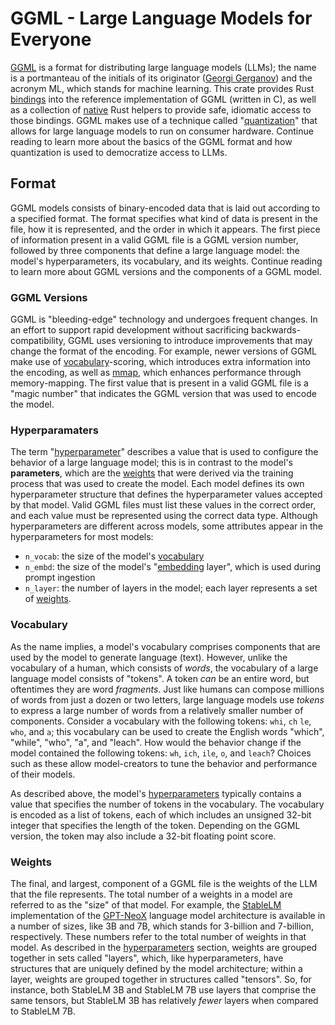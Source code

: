 # GGML - Large Language Models for Everyone

[GGML](https://github.com/ggerganov/ggml) is a format for distributing large
language models (LLMs); the name is a portmanteau of the initials of its
originator ([Georgi Gerganov](https://ggerganov.com/)) and the acronym ML, which
stands for machine learning. This crate provides Rust [bindings](sys) into the
reference implementation of GGML (written in C), as well as a collection of
[native](src) Rust helpers to provide safe, idiomatic access to those bindings.
GGML makes use of a technique called
"[quantization](<https://en.wikipedia.org/wiki/Quantization_(signal_processing)>)"
that allows for large language models to run on consumer hardware. Continue
reading to learn more about the basics of the GGML format and how quantization
is used to democratize access to LLMs.

## Format

GGML models consists of binary-encoded data that is laid out according to a
specified format. The format specifies what kind of data is present in the file,
how it is represented, and the order in which it appears. The first piece of
information present in a valid GGML file is a GGML version number, followed by
three components that define a large language model: the model's
hyperparameters, its vocabulary, and its weights. Continue reading to learn more
about GGML versions and the components of a GGML model.

### GGML Versions

GGML is "bleeding-edge" technology and undergoes frequent changes. In an effort
to support rapid development without sacrificing backwards-compatibility, GGML
uses versioning to introduce improvements that may change the format of the
encoding. For example, newer versions of GGML make use of
[vocabulary](#vocabulary)-scoring, which introduces extra information into the
encoding, as well as [mmap](https://en.wikipedia.org/wiki/Mmap), which enhances
performance through memory-mapping. The first value that is present in a valid
GGML file is a "magic number" that indicates the GGML version that was used to
encode the model.

### Hyperparamaters

The term
"[hyperparameter](<https://en.wikipedia.org/wiki/Hyperparameter_(machine_learning)>)"
describes a value that is used to configure the behavior of a large language
model; this is in contrast to the model's **parameters**, which are the
[weights](#weights) that were derived via the training process that was used to
create the model. Each model defines its own hyperparameter structure that
defines the hyperparameter values accepted by that model. Valid GGML files must
list these values in the correct order, and each value must be represented using
the correct data type. Although hyperparameters are different across models,
some attributes appear in the hyperparameters for most models:

- `n_vocab`: the size of the model's [vocabulary](#vocabulary)
- `n_embd`: the size of the model's
  "[embedding](https://en.wikipedia.org/wiki/Word_embedding) layer", which is
  used during prompt ingestion
- `n_layer`: the number of layers in the model; each layer represents a set of
  [weights](#weights).

### Vocabulary

As the name implies, a model's vocabulary comprises components that are used by
the model to generate language (text). However, unlike the vocabulary of a
human, which consists of _words_, the vocabulary of a large language model
consists of "tokens". A token _can_ be an entire word, but oftentimes they are
word _fragments_. Just like humans can compose millions of words from just a
dozen or two letters, large language models use _tokens_ to express a large
number of words from a relatively smaller number of components. Consider a
vocabulary with the following tokens: `whi`, `ch` `le`, `who`, and `a`; this
vocabulary can be used to create the English words "which", "while", "who", "a",
and "leach". How would the behavior change if the model contained the following
tokens: `wh`, `ich`, `ile`, `o`, and `leach`? Choices such as these allow
model-creators to tune the behavior and performance of their models.

As described above, the model's [hyperparameters](#hyperparamaters) typically
contains a value that specifies the number of tokens in the vocabulary. The
vocabulary is encoded as a list of tokens, each of which includes an unsigned
32-bit integer that specifies the length of the token. Depending on the GGML
version, the token may also include a 32-bit floating point score.

[comment]: <> (I need help describing token-scoring)

### Weights

The final, and largest, component of a GGML file is the weights of the LLM that
the file represents. The total number of a weights in a model are referred to as
the "size" of that model. For example, the
[StableLM](https://github.com/Stability-AI/StableLM) implementation of the
[GPT-NeoX](https://github.com/EleutherAI/gpt-neox) language model architecture
is available in a number of sizes, like 3B and 7B, which stands for 3-billion
and 7-billion, respectively. These numbers refer to the total number of weights
in that model. As described in the [hyperparameters](#hyperparamaters) section,
weights are grouped together in sets called "layers", which, like
hyperparameters, have structures that are uniquely defined by the model
architecture; within a layer, weights are grouped together in structures called
"tensors". So, for instance, both StableLM 3B and StableLM 7B use layers that
comprise the same tensors, but StableLM 3B has relatively _fewer_ layers when
compared to StableLM 7B.
